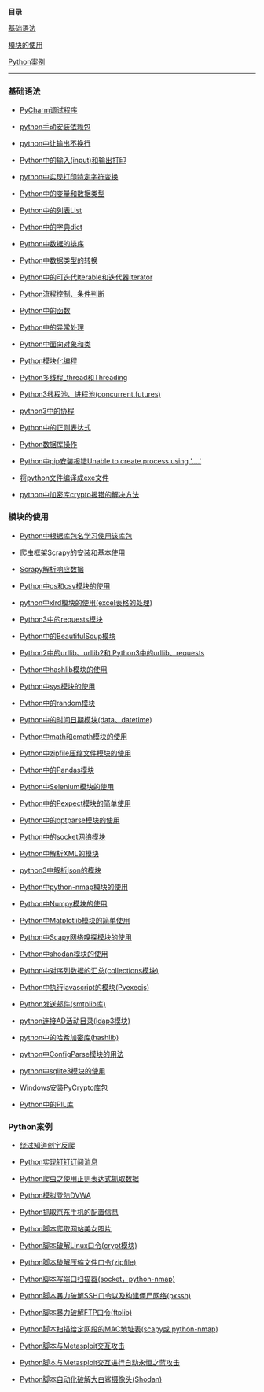 **目录**

[基础语法](#t0)

[模块的使用](#t1)

[Python案例](#t2)

* * *

### 基础语法

*   [PyCharm调试程序](https://blog.csdn.net/qq_36119192/article/details/83988536)
*   [python手动安装依赖包](https://xie1997.blog.csdn.net/article/details/114239881)
*   [python中让输出不换行](https://blog.csdn.net/qq_36119192/article/details/82951113)
*   [Python中的输入(input)和输出打印](https://blog.csdn.net/qq_36119192/article/details/83538511)
*   [python中实现打印特定字符变换](https://blog.csdn.net/qq_36119192/article/details/89702816)
*   [Python中的变量和数据类型](https://blog.csdn.net/qq_36119192/article/details/83504033)
*   [Python中的列表List](https://blog.csdn.net/qq_36119192/article/details/83585254)
*   [Python中的字典dict](https://blog.csdn.net/qq_36119192/article/details/83585440)
*   [Python中数据的排序](https://blog.csdn.net/qq_36119192/article/details/83574638)
*   [Python中数据类型的转换](https://blog.csdn.net/qq_36119192/article/details/83687647)
*   [Python中的可迭代Iterable和迭代器Iterator](https://blog.csdn.net/qq_36119192/article/details/83512573)
*   [Python流程控制、条件判断](https://xie1997.blog.csdn.net/article/details/83540928)
*   [Python中的函数](https://blog.csdn.net/qq_36119192/article/details/83536737)
*   [Python中的异常处理](https://blog.csdn.net/qq_36119192/article/details/83571841)
*   [Python中面向对象和类](https://blog.csdn.net/qq_36119192/article/details/83586500)
*   [Python模块化编程](https://blog.csdn.net/qq_36119192/article/details/83619919)
*   [Python多线程\_thread和Threading](https://blog.csdn.net/qq_36119192/article/details/83656021)
*   [Python3线程池、进程池(concurrent.futures)](https://xie1997.blog.csdn.net/article/details/104888925)
*   [python3中的协程](https://xie1997.blog.csdn.net/article/details/108944926)
*   [Python中的正则表达式](https://blog.csdn.net/qq_36119192/article/details/83751695)
*   [Python数据库操作](https://blog.csdn.net/qq_36119192/article/details/83892493)
*   [Python中pip安装报错Unable to create process using '....'](https://blog.csdn.net/qq_36119192/article/details/82958614)
*   [将python文件编译成exe文件](https://xie1997.blog.csdn.net/article/details/108372040)
*   [python中加密库crypto报错的解决方法](https://xie1997.blog.csdn.net/article/details/117079744)

### 模块的使用

*   [Python中根据库包名学习使用该库包](https://blog.csdn.net/qq_36119192/article/details/102542651)
*   [爬虫框架Scrapy的安装和基本使用](https://blog.csdn.net/qq_36119192/article/details/103775386)
*   [Scrapy解析响应数据](https://blog.csdn.net/qq_36119192/article/details/103780106)
*   [Python中os和csv模块的使用](https://xie1997.blog.csdn.net/article/details/83063229)
*   [python中xlrd模块的使用(excel表格的处理)](https://xie1997.blog.csdn.net/article/details/105050435)
*   [Python3中的requests模块](https://blog.csdn.net/qq_36119192/article/details/82951408)
*   [Python中的BeautifulSoup模块](https://blog.csdn.net/qq_36119192/article/details/82952442)
*   [Python2中的urllib、urllib2和 Python3中的urllib、requests](https://blog.csdn.net/qq_36119192/article/details/82943326)
*   [Python中hashlib模块的使用](https://blog.csdn.net/qq_36119192/article/details/102729010)
*   [Python中sys模块的使用](https://blog.csdn.net/qq_36119192/article/details/83625773)
*   [Python中的random模块](https://blog.csdn.net/qq_36119192/article/details/83573037)
*   [Python中的时间日期模块(data、datetime)](https://blog.csdn.net/qq_36119192/article/details/82963084)
*   [Python中math和cmath模块的使用](https://blog.csdn.net/qq_36119192/article/details/83626186)
*   [Python中zipfile压缩文件模块的使用](https://blog.csdn.net/qq_36119192/article/details/83548355)
*   [Python中的Pandas模块](https://blog.csdn.net/qq_36119192/article/details/83048122)
*   [Python中Selenium模块的使用](https://blog.csdn.net/qq_36119192/article/details/82958734)
*   [Python中的Pexpect模块的简单使用](https://blog.csdn.net/qq_36119192/article/details/83627813)
*   [Python中的optparse模块的使用](https://blog.csdn.net/qq_36119192/article/details/83661848)
*   [Python中的socket网络模块](https://xie1997.blog.csdn.net/article/details/83662680)
*   [Python中解析XML的模块](https://blog.csdn.net/qq_36119192/article/details/103054321)
*   [python3中解析json的模块](https://xie1997.blog.csdn.net/article/details/108942203)
*   [Python中python-nmap模块的使用](https://blog.csdn.net/qq_36119192/article/details/83717690)
*   [Python中Numpy模块的使用](https://blog.csdn.net/qq_36119192/article/details/83748951)
*   [Python中Matplotlib模块的简单使用](https://blog.csdn.net/qq_36119192/article/details/83749153)
*   [Python中Scapy网络嗅探模块的使用](https://blog.csdn.net/qq_36119192/article/details/83758202)
*   [Python中shodan模块的使用](https://blog.csdn.net/qq_36119192/article/details/84035254)
*   [Python中对序列数据的汇总(collections模块)](https://blog.csdn.net/qq_36119192/article/details/83660699)
*   [Python中执行javascript的模块(Pyexecjs)](https://blog.csdn.net/qq_36119192/article/details/103894329)
*   [Python发送邮件(smtplib库)](https://blog.csdn.net/qq_36119192/article/details/104153768)
*   [python连接AD活动目录(ldap3模块)](https://xie1997.blog.csdn.net/article/details/105924771)
*   [python中的哈希加密库(hashlib)](https://xie1997.blog.csdn.net/article/details/106923348)
*   [python中ConfigParse模块的用法](https://xie1997.blog.csdn.net/article/details/107586877)
*   [python中sqlite3模块的使用](https://xie1997.blog.csdn.net/article/details/107780788)
*   [Windows安装PyCrypto库包](https://xie1997.blog.csdn.net/article/details/108380563)
*   [Python中的PIL库](https://xie1997.blog.csdn.net/article/details/86012989)

### Python案例

*   [绕过知道创宇反爬](https://blog.csdn.net/qq_36119192/article/details/103886671)
*   [Python实现钉钉订阅消息](https://blog.csdn.net/qq_36119192/article/details/103953347)
*   [Python爬虫之使用正则表达式抓取数据](https://blog.csdn.net/qq_36119192/article/details/83997067)
*   [Python模拟登陆DVWA](https://blog.csdn.net/qq_36119192/article/details/82956070)
*   [Python抓取京东手机的配置信息](https://blog.csdn.net/qq_36119192/article/details/83050274)
*   [Python脚本爬取网站美女照片](https://blog.csdn.net/qq_36119192/article/details/83903904)
*   [Python脚本破解Linux口令(crypt模块)](https://blog.csdn.net/qq_36119192/article/details/83514244)
*   [Python脚本破解压缩文件口令(zipfile)](https://blog.csdn.net/qq_36119192/article/details/83615327)
*   [Python脚本写端口扫描器(socket，python-nmap)](https://blog.csdn.net/qq_36119192/article/details/83690385)
*   [Python脚本暴力破解SSH口令以及构建僵尸网络(pxssh)](https://blog.csdn.net/qq_36119192/article/details/83691976)
*   [Python脚本暴力破解FTP口令(ftplib)](https://blog.csdn.net/qq_36119192/article/details/83713783)
*   [Python脚本扫描给定网段的MAC地址表(scapy或 python-nmap)](https://blog.csdn.net/qq_36119192/article/details/83719688)
*   [Python脚本与Metasploit交互攻击](https://blog.csdn.net/qq_36119192/article/details/83857320)
*   [Python脚本与Metasploit交互进行自动永恒之蓝攻击](https://blog.csdn.net/qq_36119192/article/details/83986928)
*   [Python脚本自动化破解大白鲨摄像头(Shodan)](https://blog.csdn.net/qq_36119192/article/details/84193564)